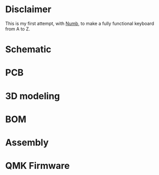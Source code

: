# Disclaimer
This is my first attempt, with [Numb](https://github.com/a-newhouse/Numb), to make a fully functional keyboard from A to Z. 
# Schematic
# PCB
# 3D modeling
# BOM
# Assembly
# QMK Firmware